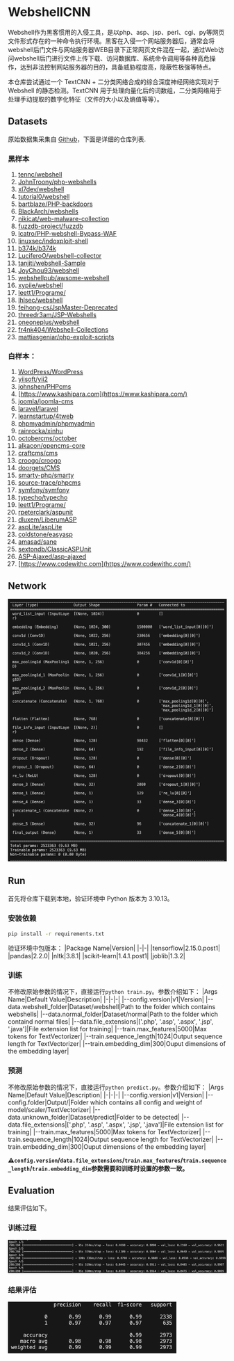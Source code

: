 # WebshellCNN
Webshell作为黑客惯用的入侵工具，是以php、asp、jsp、perl、cgi、py等网页文件形式存在的一种命令执行环境。黑客在入侵一个网站服务器后，通常会将webshell后门文件与网站服务器WEB目录下正常网页文件混在一起，通过Web访问webshell后门进行文件上传下载、访问数据库、系统命令调用等各种高危操作，达到非法控制网站服务器的目的，具备威胁程度高，隐蔽性极强等特点。

本仓库尝试通过一个 TextCNN + 二分类网络合成的综合深度神经网络实现对于 Webshell 的静态检测。TextCNN 用于处理向量化后的词数组，二分类网络用于处理手动提取的数字化特征（文件的大小以及熵值等等）。

## Datasets
原始数据集采集自 [Github](https://github.com)，下面是详细的仓库列表.

### 黑样本
1. [tennc/webshell](https://github.com/tennc/webshell)
2. [JohnTroony/php-webshells](https://github.com/JohnTroony/php-webshells)
3. [xl7dev/webshell](https://github.com/xl7dev/webshell)
4. [tutorial0/webshell](https://github.com/tutorial0/webshell)
5. [bartblaze/PHP-backdoors](https://github.com/bartblaze/PHP-backdoors)
6. [BlackArch/webshells](https://github.com/BlackArch/webshells)
7. [nikicat/web-malware-collection](https://github.com/nikicat/web-malware-collection)
8. [fuzzdb-project/fuzzdb](https://github.com/fuzzdb-project/fuzzdb)
9. [lcatro/PHP-webshell-Bypass-WAF](https://github.com/lcatro/PHP-webshell-Bypass-WAF)
10. [linuxsec/indoxploit-shell](https://github.com/linuxsec/indoxploit-shell)
11. [b374k/b374k](https://github.com/b374k/b374k)
12. [LuciferoO/webshell-collector](https://github.com/LuciferoO/webshell-collector)
13. [tanjiti/webshell-Sample](https://github.com/tanjiti/webshell-Sample)
14. [JoyChou93/webshell](https://github.com/JoyChou93/webshell)
15. [webshellpub/awsome-webshell](https://github.com/webshellpub/awsome-webshell)
16. [xypiie/webshell](https://github.com/xypiie/webshell)
17. [leett1/Programe/](https://github.com/leett1/Programe/)
18. [lhlsec/webshell](https://github.com/lhlsec/webshell)
19. [feihong-cs/JspMaster-Deprecated](https://github.com/feihong-cs/JspMaster-Deprecated)
20. [threedr3am/JSP-Webshells](https://github.com/threedr3am/JSP-Webshells)
21. [oneoneplus/webshell](https://github.com/oneoneplus/webshell)
22. [fr4nk404/Webshell-Collections](https://github.com/fr4nk404/Webshell-Collections)
23. [mattiasgeniar/php-exploit-scripts](https://github.com/mattiasgeniar/php-exploit-scripts)

### 白样本：
1. [WordPress/WordPress](https://github.com/WordPress/WordPress)
2. [yiisoft/yii2](https://github.com/yiisoft/yii2) 
3. [johnshen/PHPcms](https://github.com/johnshen/PHPcms)
4. [https://www.kashipara.com](https://www.kashipara.com/)
5. [joomla/joomla-cms](https://github.com/joomla/joomla-cms)
6. [laravel/laravel](https://github.com/laravel/laravel)
7. [learnstartup/4tweb](https://github.com/learnstartup/4tweb)
8. [phpmyadmin/phpmyadmin](https://github.com/phpmyadmin/phpmyadmin)
9. [rainrocka/xinhu](https://github.com/rainrocka/xinhu)
10. [octobercms/october](https://github.com/octobercms/october)
11. [alkacon/opencms-core](https://github.com/alkacon/opencms-core)
12. [craftcms/cms](https://github.com/craftcms/cms)
13. [croogo/croogo](https://github.com/croogo/croogo)
14. [doorgets/CMS](https://github.com/doorgets/CMS)
15. [smarty-php/smarty](https://github.com/smarty-php/smarty)
16. [source-trace/phpcms](https://github.com/source-trace/phpcms)
17. [symfony/symfony](https://github.com/symfony/symfony)
18. [typecho/typecho](https://github.com/typecho/typecho)
19. [leett1/Programe/](https://github.com/leett1/Programe/)
20. [rpeterclark/aspunit](https://github.com/rpeterclark/aspunit)
21. [dluxem/LiberumASP](https://github.com/dluxem/LiberumASP)
22. [aspLite/aspLite](https://github.com/aspLite/aspLite)
23. [coldstone/easyasp](https://github.com/coldstone/easyasp)
24. [amasad/sane](https://github.com/amasad/sane)
25. [sextondb/ClassicASPUnit](https://github.com/sextondb/ClassicASPUnit)
26. [ASP-Ajaxed/asp-ajaxed](https://github.com/ASP-Ajaxed/asp-ajaxed)
27. [https://www.codewithc.com](https://www.codewithc.com/)

## Network
![](Pictures/network.png)

## Run
首先将仓库下载到本地，验证环境中 Python 版本为 3.10.13。

### 安装依赖

```bash
pip install -r requirements.txt
```

验证环境中包版本：
|Package Name|Version|
|-|-|
|tensorflow|2.15.0.post1|
|pandas|2.2.0|
|nltk|3.8.1|
|scikit-learn|1.4.1.post1|
|joblib|1.3.2|

### 训练
不修改原始参数的情况下，直接运行`python train.py`。参数介绍如下：
|Args Name|Default Value|Description|
|-|-|-|
|--config.version|v1|Version|
|--data.webshell_folder|Dataset/webshell|Path to the folder which contains webshells|
|--data.normal_folder|Dataset/normal|Path to the folder which containd normal files|
|--data.file_extensions|['.php', '.asp', '.aspx', '.jsp', '.java']|File extension list for training|
|--train.max_features|5000|Max tokens for TextVectorizer|
|--train.sequence_length|1024|Output sequence length for TextVectorizer|
|--train.embedding_dim|300|Ouput dimensions of the embedding layer|

### 预测
不修改原始参数的情况下，直接运行`python predict.py`。参数介绍如下：
|Args Name|Default Value|Description|
|-|-|-|
|--config.version|v1|Version|
|--config.folder|Output/|Folder which contains all config and weight of model/scaler/TextVectorizer|
|--data.unknown_folder|Dataset/predict|Folder to be detected|
|--data.file_extensions|['.php', '.asp', '.aspx', '.jsp', '.java']|File extension list for training|
|--train.max_features|5000|Max tokens for TextVectorizer|
|--train.sequence_length|1024|Output sequence length for TextVectorizer|
|--train.embedding_dim|300|Ouput dimensions of the embedding layer|

**⚠️`config.version`/`data.file_extensions`/`train.max_features`/`train.sequence_length`/`train.embedding_dim`参数需要和训练时设置的参数一致。**

## Evaluation
结果评估如下。

### 训练过程
![](Pictures/train.png)

### 结果评估
![](Pictures/evaluation.png)

